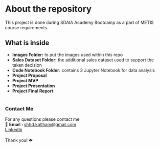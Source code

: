 # About the repository 
This project is done during SDAIA Academy Bootcamp as a part of METIS course requirements.
## What is inside 
- **Images Folder:** to put the images used within this repo
- **Sales Dataset Folder:** the additional sales dataset used to support the taken decision 
- **Code Notebook Folder:** contains 3 Jupyter Notebook for data analysis
- **Project Proposal**
- **Project MVP**
- **Project Presentation**
- **Project Final Report**
<br/><br/>
### Contact Me
For any questions please contact me <br/>
📧 **Email :** shhd.kaltham@gmail.com <br/>
[LinkedIn](www.linkedin.com/in/shahad-alkaltham)
<br/><br/>
Thank you! ☘️
